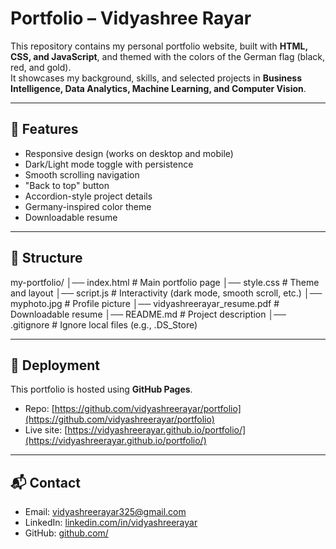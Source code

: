 # Portfolio – Vidyashree Rayar

This repository contains my personal portfolio website, built with **HTML, CSS, and JavaScript**, and themed with the colors of the German flag (black, red, and gold).  
It showcases my background, skills, and selected projects in **Business Intelligence, Data Analytics, Machine Learning, and Computer Vision**.

---

## 🔑 Features
- Responsive design (works on desktop and mobile)
- Dark/Light mode toggle with persistence
- Smooth scrolling navigation
- "Back to top" button
- Accordion-style project details
- Germany-inspired color theme
- Downloadable resume

---

## 📂 Structure
my-portfolio/
│── index.html # Main portfolio page
│── style.css # Theme and layout
│── script.js # Interactivity (dark mode, smooth scroll, etc.)
│── myphoto.jpg # Profile picture
│── vidyashreerayar_resume.pdf # Downloadable resume
│── README.md # Project description
│── .gitignore # Ignore local files (e.g., .DS_Store)

---

## 🚀 Deployment
This portfolio is hosted using **GitHub Pages**.

- Repo: [https://github.com/vidyashreerayar/portfolio](https://github.com/vidyashreerayar/portfolio)  
- Live site: [https://vidyashreerayar.github.io/portfolio/](https://vidyashreerayar.github.io/portfolio/)

---

## 📬 Contact
- Email: [vidyashreerayar325@gmail.com](mailto:vidyashreerayar325@gmail.com)  
- LinkedIn: [linkedin.com/in/vidyashreerayar](https://linkedin.com/in/vidyashreerayar)  
- GitHub: [github.com/<your-username>](https://github.com/vidyashreerayar)
